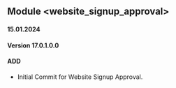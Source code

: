 ## Module <website_signup_approval>

#### 15.01.2024
#### Version 17.0.1.0.0
#### ADD
- Initial Commit for Website Signup Approval.
